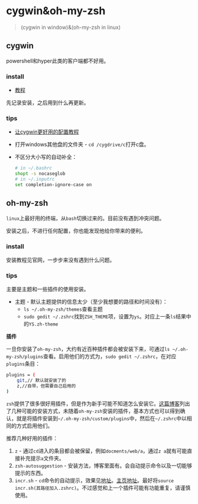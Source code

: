 # cygwin&oh-my-zsh
> (cygwin in window)&(oh-my-zsh in linux)

## cygwin

powershell和hyper此类的客户端都不好用。

### install

* [教程](https://www.jianshu.com/p/fac45920628d)

先记录安装，之后用到什么再更新。

### tips

* [让cygwin更好用的配置教程](http://oldratlee.com/post/2012-12-22/stunning-cygwin)

* 打开windows其他盘的文件夹 - `cd /cygdrive/c`打开c盘。
* 不区分大小写的自动补全：
    ```bash
    # in ~/.bashrc
    shopt -s nocaseglob
    # in ~/.inputrc
    set completion-ignore-case on
    ```
## oh-my-zsh

`linux`上最好用的终端，从`bash`切换过来的。目前没有遇到冲突问题。

安装之后，不进行任何配置，你也能发现他给你带来的便利。

### install

安装教程见官网，一步步来没有遇到什么问题。

### tips

主要是主题和一些插件的使用安装。

* 主题 - 默认主题提供的信息太少（至少我想要的路径和时间没有）：
    * `ls ~/.oh-my-zsh/themes`查看主题
    * `sudo gedit ~/.zshrc`找到`ZSH_THEME`项，设置为`ys`。对应上一条`ls`结果中的`YS.zh-theme`

**插件**

一旦你安装了`oh-my-zsh`，大约有近百种插件都会被安装下来，可通过`ls ~/.oh-my-zsh/plugins`查看。启用他们的方式为，`sudo gedit ~/.zshrc`，在对应`plugins`条目：

``` bash
plugins = (
    git,// 默认就安装了的
    z,//自带，但需要自己启用的
)
```

`zsh`提供了很多很好用插件，但是作为新手可能不知道怎么安装它。[这篇博客]()列出了几种可能的安装方式，未随着`oh-my-zsh`安装的插件，基本方式也可以得到确认，就是将插件安装到`~/.oh-my-zsh/custom/plugins`中，然后在`~/.zshrc`中以相同的方式启用他们。

推荐几种好用的插件：

1. `z` - 通过`cd`进入的条目都会被保留，例如`docments/web/a`，通过`z a`就有可能直接补充提示`a`文件夹。
2.  `zsh-autosuggestion` - 安装方法，博客里面有。会自动提示命令以及一切能够提示的东西。
3. `incr.sh` - `cd`命令的自动提示，效果见[地址](http://yijiebuyi.com/blog/36955b84c57e338dd8255070b80829bf.html)。[主页地址](http://mimosa-pudica.net/zsh-incremental.html)。最好将`source incr.sh(其路径加入.zshrc)`。不过感觉和上一个插件可能有功能重复，请谨慎使用。